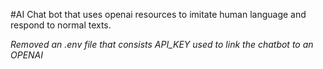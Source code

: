 #AI Chat bot that uses openai resources to imitate human language and respond to normal texts. 

*Removed an .env file that consists API_KEY used to link the chatbot to an OPENAI*
